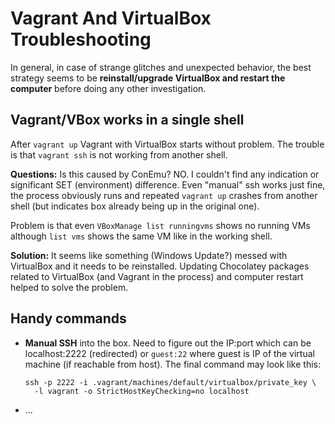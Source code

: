 # Vagrant And VirtualBox Troubleshooting

In general, in case of strange glitches and unexpected behavior, the best strategy seems to be
**reinstall/upgrade VirtualBox and restart the computer** before doing any other investigation.

## Vagrant/VBox works in a single shell

After `vagrant up` Vagrant with VirtualBox starts without problem.
The trouble is that `vagrant ssh` is not working from another shell.

**Questions:** Is this caused by ConEmu? NO.
I couldn't find any indication or significant SET (environment) difference.
Even "manual" ssh works just fine, the process obviously runs and repeated `vagrant up` crashes
from another shell (but indicates box already being up in the original one).

Problem is that even `VBoxManage list runningvms` shows no running VMs although `list vms` shows
the same VM like in the working shell.

**Solution:** It seems like something (Windows Update?) messed with VirtualBox and it needs to
be reinstalled.
Updating Chocolatey packages related to VirtualBox (and Vagrant in the process) and computer
restart helped to solve the problem.


## Handy commands

* **Manual SSH** into the box.
Need to figure out the IP:port which can be localhost:2222 (redirected) or `guest:22` where guest
is IP of the virtual machine (if reachable from host).
The final command may look like this:
    ```
    ssh -p 2222 -i .vagrant/machines/default/virtualbox/private_key \
      -l vagrant -o StrictHostKeyChecking=no localhost
    ```

* ...